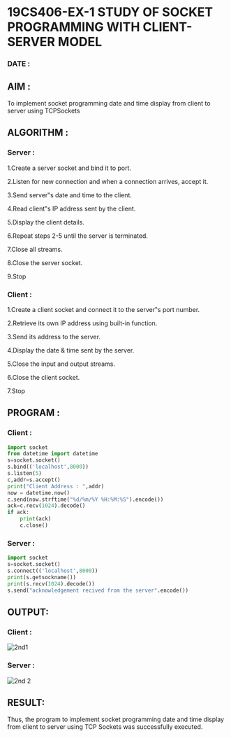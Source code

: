 # 19CS406-EX-1 STUDY OF SOCKET PROGRAMMING WITH CLIENT-SERVER MODEL

### DATE : 

## AIM :
To implement socket programming date and time display from client to server using TCPSockets

## ALGORITHM :
### Server :
1.Create a server socket and bind it to port.

2.Listen for new connection and when a connection arrives, accept it.

3.Send server‟s date and time to the client.

4.Read client‟s IP address sent by the client.

5.Display the client details.

6.Repeat steps 2-5 until the server is terminated.

7.Close all streams.

8.Close the server socket.

9.Stop

### Client :
1.Create a client socket and connect it to the server‟s port number.

2.Retrieve its own IP address using built-in function.

3.Send its address to the server.

4.Display the date & time sent by the server.

5.Close the input and output streams.

6.Close the client socket.

7.Stop

## PROGRAM :
### Client :
```python
import socket
from datetime import datetime
s=socket.socket()
s.bind(('localhost',8000))
s.listen(5)
c,addr=s.accept()
print("Client Address : ",addr)
now = datetime.now()
c.send(now.strftime("%d/%m/%Y %H:%M:%S").encode())
ack=c.recv(1024).decode()
if ack:
    print(ack)
    c.close()
```
### Server :
```py
import socket
s=socket.socket()
s.connect(('localhost',8000))
print(s.getsockname())
print(s.recv(1024).decode())
s.send("acknowledgement recived from the server".encode())
```




## OUTPUT:

### Client :
![2nd1](https://github.com/PSriVarshan/19CS406-EX-1/assets/114944059/c5bd204c-ec79-4c93-af05-26f7dc63b116)

### Server :
![2nd 2](https://github.com/PSriVarshan/19CS406-EX-1/assets/114944059/767a7e48-da84-4603-b2d4-8e40bf55c648)




## RESULT:
Thus, the program to implement socket programming date and time display from client to server using TCP Sockets was successfully executed.
